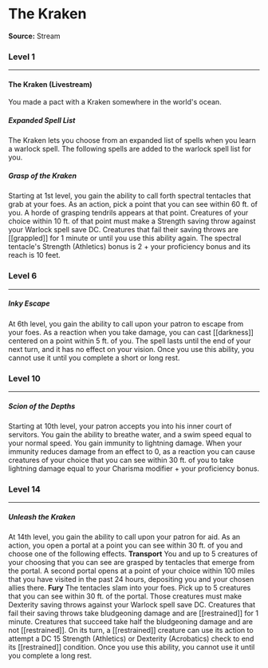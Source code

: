 # The Kraken

**Source:** Stream


### Level 1
---
#### The Kraken (Livestream)
You made a pact with a Kraken somewhere in the world's ocean.

##### **Expanded Spell List**
The Kraken lets you choose from an expanded list of spells when you learn a warlock spell. The following spells are added to the warlock spell list for you.

##### **Grasp of the Kraken**
Starting at 1st level, you gain the ability to call forth spectral tentacles that grab at your foes. As an action, pick a point that you can see within 60 ft. of you. A horde of grasping tendrils appears at that point. Creatures of your choice within 10 ft. of that point must make a Strength saving throw against your Warlock spell save DC. Creatures that fail their saving throws are [[grappled]] for 1 minute or until you use this ability again. The spectral tentacle's Strength (Athletics) bonus is 2 + your proficiency bonus and its reach is 10 feet.

### Level 6
---
##### **Inky Escape**
At 6th level, you gain the ability to call upon your patron to escape from your foes. As a reaction when you take damage, you can cast [[darkness]] centered on a point within 5 ft. of you. The spell lasts until the end of your next turn, and it has no effect on your vision.
Once you use this ability, you cannot use it until you complete a short or long rest.

### Level 10
---
##### **Scion of the Depths**
Starting at 10th level, your patron accepts you into his inner court of servitors. You gain the ability to breathe water, and a swim speed equal to your normal speed.
You gain immunity to lightning damage. When your immunity reduces damage from an effect to 0, as a reaction you can cause creatures of your choice that you can see within 30 ft. of you to take lightning damage equal to your Charisma modifier + your proficiency bonus.

### Level 14
---
##### **Unleash the Kraken**
At 14th level, you gain the ability to call upon your patron for aid. As an action, you open a portal at a point you can see within 30 ft. of you and choose one of the following effects.
**Transport**
You and up to 5 creatures of your choosing that you can see are grasped by tentacles that emerge from the portal. A second portal opens at a point of your choice within 100 miles that you have visited in the past 24 hours, depositing you and your chosen allies there.
**Fury**
The tentacles slam into your foes. Pick up to 5 creatures that you can see within 30 ft. of the portal. Those creatures must make Dexterity saving throws against your Warlock spell save DC.  Creatures that fail their saving throws take  bludgeoning damage and are [[restrained]] for 1 minute. Creatures that succeed take half the bludgeoning damage and are not [[restrained]]. On its turn, a [[restrained]] creature can use its action to attempt a DC 15 Strength (Athletics) or Dexterity (Acrobatics) check to end its [[restrained]] condition.
Once you use this ability, you cannot use it until you complete a long rest.